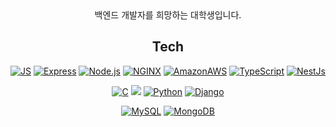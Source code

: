 
  
    
<div align="center">
  백엔드 개발자를 희망하는 대학생입니다.
  
## Tech
[![JS](https://img.shields.io/badge/JavaScript-F7DF1E?style=for-the-badge&logo=JavaScript&logoColor=black)](github.com/Joowon0220/TODO-List) [![Express](https://img.shields.io/badge/Express-000000?style=for-the-badge&logo=Express&logoColor=wwhite)](github.com/Joowon0220/TODO-List) [![Node.js](https://img.shields.io/badge/Node.js-339933?style=for-the-badge&logo=Node.js&logoColor=white)](github.com/Joowon0220/TODO-List) [![NGINX](https://img.shields.io/badge/NGINX-339933?style=for-the-badge&logo=NGINX&logoColor=black)](github.com/Joowon0220/TODO-List) [![AmazonAWS](https://img.shields.io/badge/AWS-232F3E?style=for-the-badge&logo=AmazonAWS&logoColor=white)](github.com/Joowon0220/TODO-List)
[![TypeScript](https://img.shields.io/badge/TypeScript-3178C6?style=for-the-badge&logo=TypeScript&logoColor=white)](github.com/Joowon0220/TODO-List) [![NestJs](https://img.shields.io/badge/NestJs-E0234E?style=for-the-badge&logo=NestJs&logoColor=white)](github.com/Joowon0220/TODO-List)
  
  [![C](https://img.shields.io/badge/C-00599C?style=for-the-badge&logo=C&logoColor=white)](github.com/Joowon0220/TODO-List)
  <img src="https://img.shields.io/badge/c++-00599C?style=for-the-badge&logo=c%2B%2B&logoColor=white"/></a>
  [![Python](https://img.shields.io/badge/Python-3776AB?style=for-the-badge&logo=Python&logoColor=white)](github.com/Joowon0220/TODO-List) [![Django](https://img.shields.io/badge/Django-092E20?style=for-the-badge&logo=Django&logoColor=white)](github.com/Joowon0220/TODO-List)
  
  [![MySQL](https://img.shields.io/badge/MySQL-4479A1?style=for-the-badge&logo=MySQL&logoColor=white)](github.com/Joowon0220/TODO-List)
  [![MongoDB](https://img.shields.io/badge/MongoDB-47A248?style=for-the-badge&logo=MongoDB&logoColor=white)](github.com/Joowon0220/TODO-List)
<br><br>
  


</div>
